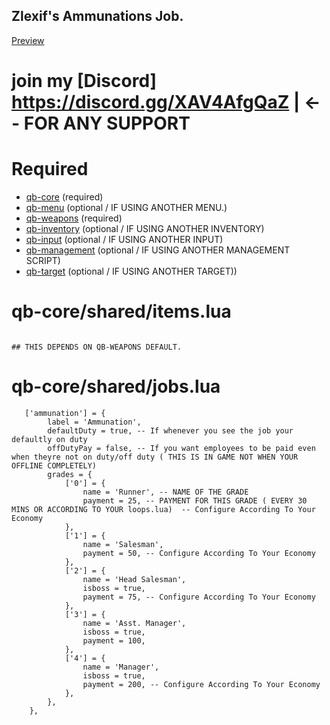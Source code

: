 ## Zlexif's Ammunations Job.

[Preview](https://youtu.be/pDA9PXIOYAs?si=r4UjTNo1R9XRUgfm)
# join my **[Discord] https://discord.gg/XAV4AfgQaZ** | <-- FOR ANY SUPPORT
# Required
- [qb-core](https://github.com/qbcore-framework/qb-core) (required)
- [qb-menu](https://github.com/qbcore-framework/qb-menu) (optional / IF USING ANOTHER MENU.)
- [qb-weapons](https://github.com/qbcore-framework/qb-weapons) (required)
- [qb-inventory](https://github.com/qbcore-framework/qb-inventory) (optional / IF USING ANOTHER INVENTORY)
- [qb-input](https://github.com/qbcore-framework/qb-input) (optional / IF USING ANOTHER INPUT)
- [qb-management](https://github.com/qbcore-framework/qb-management) (optional / IF USING ANOTHER MANAGEMENT SCRIPT)
- [qb-target](https://github.com/qbcore-framework/qb-target) (optional / IF USING ANOTHER TARGET))

# **qb-core/shared/items.lua**
```

## THIS DEPENDS ON QB-WEAPONS DEFAULT.
```

# **qb-core/shared/jobs.lua**
```
   ['ammunation'] = {
		label = 'Ammunation',
		defaultDuty = true, -- If whenever you see the job your defaultly on duty
		offDutyPay = false, -- If you want employees to be paid even when theyre not on duty/off duty ( THIS IS IN GAME NOT WHEN YOUR OFFLINE COMPLETELY)
		grades = {
            ['0'] = {
                name = 'Runner', -- NAME OF THE GRADE
                payment = 25, -- PAYMENT FOR THIS GRADE ( EVERY 30 MINS OR ACCORDING TO YOUR loops.lua)  -- Configure According To Your Economy
            },
            ['1'] = {
                name = 'Salesman',
                payment = 50, -- Configure According To Your Economy
            },
            ['2'] = {
                name = 'Head Salesman',
                isboss = true,
                payment = 75, -- Configure According To Your Economy
            },
            ['3'] = {
                name = 'Asst. Manager',
                isboss = true,
                payment = 100,
            },
            ['4'] = {
                name = 'Manager',
                isboss = true,
                payment = 200, -- Configure According To Your Economy
            },
        },
	},
